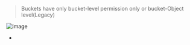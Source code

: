 > Buckets have only bucket-level permission only or bucket-Object level(Legacy)

![image](https://github.com/IOxCyber/Cloud-Certs/assets/40174034/9c5ac4df-9136-429e-94d4-f07f93451a69)

- 
